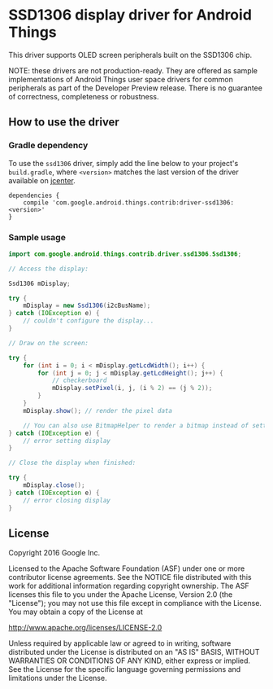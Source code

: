 SSD1306 display driver for Android Things
=========================================

This driver supports OLED screen peripherals built on the SSD1306 chip.

NOTE: these drivers are not production-ready. They are offered as sample
implementations of Android Things user space drivers for common peripherals
as part of the Developer Preview release. There is no guarantee
of correctness, completeness or robustness.

How to use the driver
---------------------

### Gradle dependency

To use the `ssd1306` driver, simply add the line below to your project's `build.gradle`,
where `<version>` matches the last version of the driver available on [jcenter][jcenter].

```
dependencies {
    compile 'com.google.android.things.contrib:driver-ssd1306:<version>'
}
```

### Sample usage

```java
import com.google.android.things.contrib.driver.ssd1306.Ssd1306;

// Access the display:

Ssd1306 mDisplay;

try {
    mDisplay = new Ssd1306(i2cBusName);
} catch (IOException e) {
    // couldn't configure the display...
}

// Draw on the screen:

try {
    for (int i = 0; i < mDisplay.getLcdWidth(); i++) {
        for (int j = 0; j < mDisplay.getLcdHeight(); j++) {
            // checkerboard
            mDisplay.setPixel(i, j, (i % 2) == (j % 2));
        }
    }
    mDisplay.show(); // render the pixel data

    // You can also use BitmapHelper to render a bitmap instead of setting pixels manually
} catch (IOException e) {
    // error setting display
}

// Close the display when finished:

try {
    mDisplay.close();
} catch (IOException e) {
    // error closing display
}
```

License
-------

Copyright 2016 Google Inc.

Licensed to the Apache Software Foundation (ASF) under one or more contributor
license agreements.  See the NOTICE file distributed with this work for
additional information regarding copyright ownership.  The ASF licenses this
file to you under the Apache License, Version 2.0 (the "License"); you may not
use this file except in compliance with the License.  You may obtain a copy of
the License at

  http://www.apache.org/licenses/LICENSE-2.0

Unless required by applicable law or agreed to in writing, software
distributed under the License is distributed on an "AS IS" BASIS, WITHOUT
WARRANTIES OR CONDITIONS OF ANY KIND, either express or implied.  See the
License for the specific language governing permissions and limitations under
the License.

[jcenter]: https://bintray.com/google/androidthings/contrib-driver-ssd1306/_latestVersion
